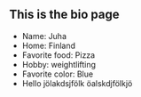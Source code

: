 ## This is the bio page

- Name: Juha
- Home: Finland
- Favorite food: Pizza
- Hobby: weightlifting
- Favorite color: Blue
- Hello
jölakdsjfölk
öalskdjfölkjö
